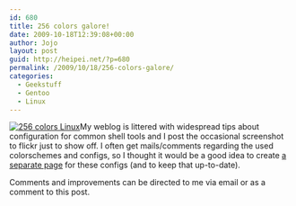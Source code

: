 ```yaml
---
id: 680
title: 256 colors galore!
date: 2009-10-18T12:39:08+00:00
author: Jojo
layout: post
guid: http://heipei.net/?p=680
permalink: /2009/10/18/256-colors-galore/
categories:
  - Geekstuff
  - Gentoo
  - Linux
---
```

[<img data-echo="/weblog/256colors_page.png" alt="256 colors Linux" class="aligncenter" />](https://heipei.net/linux/)My weblog is littered with widespread tips about configuration for common shell tools and I post the occasional screenshot to flickr just to show off. I often get mails/comments regarding the used colorschemes and configs, so I thought it would be a good idea to create [a separate page](https://heipei.net/linux/) for these configs (and to keep that up-to-date).

Comments and improvements can be directed to me via email or as a comment to this post.
